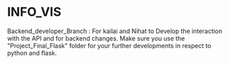 # INFO_VIS

Backend_developer_Branch : For kailai and Nihat to Develop the interaction with the API and for backend changes. Make sure you use the "Project_Final_Flask" folder for your further developments in respect to python and flask.
